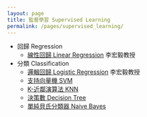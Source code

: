 ```yaml
---
layout: page
title: 監督學習 Supervised Learning
permalink: /pages/supervised_learning/
---
```


+ 回歸 Regression
  + [線性回歸 Linear Regression](https://www.youtube.com/watch?v=fegAeph9UaA) 李宏毅教授
+ 分類 Classification
  + [邏輯回歸 Logistic Regression](https://youtu.be/hSXFuypLukA) 李宏毅教授
  + [支持向量機 SVM]()
  + [K-近鄰演算法 KNN]()
  + [決策數 Decision Tree]()
  + [單純貝氏分類器 Naive Bayes]()